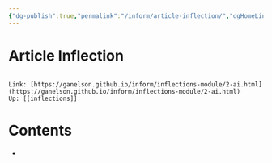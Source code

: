 ```yaml
---
{"dg-publish":true,"permalink":"/inform/article-inflection/","dgHomeLink":true,"dgPassFrontmatter":false}
---
```


# Article Inflection
```ad-info

Link: [https://ganelson.github.io/inform/inflections-module/2-ai.html](https://ganelson.github.io/inform/inflections-module/2-ai.html)
Up: [[inflections]]
```

# Contents
- 